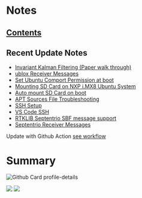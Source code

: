 <!--
**dino920135/dino920135** is a ✨ _special_ ✨ repository because its `README.md` (this file) appears on your GitHub profile.
-->
<!-- # About me -->
# Notes
## [Contents](https://dino920135.github.io/Notes/#/page/contents)
## Recent Update Notes
<!-- BLOG-POST-LIST:START -->
- [Invariant Kalman Filtering (Paper walk through)](https://dino920135.github.io/Notes//#/page/Invariant%20Kalman%20Filtering%20(Paper%20walk%20through))
- [ublox Receiver Messages](https://dino920135.github.io/Notes//#/page/ublox%20Receiver%20Messages)
- [Set Ubuntu Comport Permission at boot](https://dino920135.github.io/Notes//#/page/Set%20Ubuntu%20Comport%20Permission%20at%20boot)
- [Mounting SD Card on NXP i.MX8 Ubuntu System](https://dino920135.github.io/Notes//#/page/Mounting%20SD%20Card%20on%20NXP%20i.MX8%20Ubuntu%20System)
- [Auto mount SD Card on boot](https://dino920135.github.io/Notes//#/page/Auto%20mount%20SD%20Card%20on%20boot)
- [APT Sources File Troubleshooting](https://dino920135.github.io/Notes//#/page/APT%20Sources%20File%20Troubleshooting)
- [SSH Setup](https://dino920135.github.io/Notes//#/page/SSH%20Setup)
- [VS Code SSH](https://dino920135.github.io/Notes//#/page/VS%20Code%20SSH)
- [RTKLIB Septentrio SBF message support](https://dino920135.github.io/Notes//#/page/RTKLIB%20Septentrio%20SBF%20message%20support)
- [Septentrio Receiver Messages](https://dino920135.github.io/Notes//#/page/Septentrio%20Receiver%20Messages)
<!-- BLOG-POST-LIST:END -->

Update with Github Action [see workflow](https://github.com/dino920135/dino920135/tree/main/.github/workflows)

# Summary
![Github Card profile-details](http://github-profile-summary-cards.vercel.app/api/cards/profile-details?username=dino920135&theme=github_dark)

![](http://github-profile-summary-cards.vercel.app/api/cards/stats?username=dino920135&theme=github_dark) ![](http://github-profile-summary-cards.vercel.app/api/cards/repos-per-language?username=dino920135&theme=github_dark)
